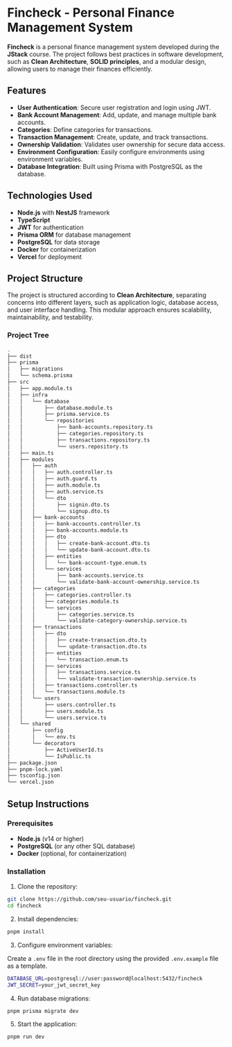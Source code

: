 # Fincheck - Personal Finance Management System

**Fincheck** is a personal finance management system developed during the **JStack** course. The project follows best practices in software development, such as **Clean Architecture**, **SOLID principles**, and a modular design, allowing users to manage their finances efficiently.

## Features

- **User Authentication**: Secure user registration and login using JWT.
- **Bank Account Management**: Add, update, and manage multiple bank accounts.
- **Categories**: Define categories for transactions.
- **Transaction Management**: Create, update, and track transactions.
- **Ownership Validation**: Validates user ownership for secure data access.
- **Environment Configuration**: Easily configure environments using environment variables.
- **Database Integration**: Built using Prisma with PostgreSQL as the database.

## Technologies Used

- **Node.js** with **NestJS** framework
- **TypeScript**
- **JWT** for authentication
- **Prisma ORM** for database management
- **PostgreSQL** for data storage
- **Docker** for containerization
- **Vercel** for deployment

## Project Structure

The project is structured according to **Clean Architecture**, separating concerns into different layers, such as application logic, database access, and user interface handling. This modular approach ensures scalability, maintainability, and testability.

### Project Tree

```bash
.
├── dist
├── prisma
│   ├── migrations
│   └── schema.prisma
├── src
│   ├── app.module.ts
│   ├── infra
│   │   └── database
│   │       ├── database.module.ts
│   │       ├── prisma.service.ts
│   │       └── repositories
│   │           ├── bank-accounts.repository.ts
│   │           ├── categories.repository.ts
│   │           ├── transactions.repository.ts
│   │           └── users.repository.ts
│   ├── main.ts
│   ├── modules
│   │   ├── auth
│   │   │   ├── auth.controller.ts
│   │   │   ├── auth.guard.ts
│   │   │   ├── auth.module.ts
│   │   │   ├── auth.service.ts
│   │   │   └── dto
│   │   │       ├── signin.dto.ts
│   │   │       └── signup.dto.ts
│   │   ├── bank-accounts
│   │   │   ├── bank-accounts.controller.ts
│   │   │   ├── bank-accounts.module.ts
│   │   │   ├── dto
│   │   │   │   ├── create-bank-account.dto.ts
│   │   │   │   └── update-bank-account.dto.ts
│   │   │   ├── entities
│   │   │   │   └── bank-account-type.enum.ts
│   │   │   └── services
│   │   │       ├── bank-accounts.service.ts
│   │   │       └── validate-bank-account-ownership.service.ts
│   │   ├── categories
│   │   │   ├── categories.controller.ts
│   │   │   ├── categories.module.ts
│   │   │   └── services
│   │   │       ├── categories.service.ts
│   │   │       └── validate-category-ownership.service.ts
│   │   ├── transactions
│   │   │   ├── dto
│   │   │   │   ├── create-transaction.dto.ts
│   │   │   │   └── update-transaction.dto.ts
│   │   │   ├── entities
│   │   │   │   └── transaction.enum.ts
│   │   │   ├── services
│   │   │   │   ├── transactions.service.ts
│   │   │   │   └── validate-transaction-ownership.service.ts
│   │   │   ├── transactions.controller.ts
│   │   │   └── transactions.module.ts
│   │   └── users
│   │       ├── users.controller.ts
│   │       ├── users.module.ts
│   │       └── users.service.ts
│   └── shared
│       ├── config
│       │   └── env.ts
│       └── decorators
│           ├── ActiveUserId.ts
│           └── IsPublic.ts
├── package.json
├── pnpm-lock.yaml
├── tsconfig.json
└── vercel.json
```

## Setup Instructions

### Prerequisites

- **Node.js** (v14 or higher)
- **PostgreSQL** (or any other SQL database)
- **Docker** (optional, for containerization)

### Installation

1. Clone the repository:

```bash
git clone https://github.com/seu-usuario/fincheck.git
cd fincheck
```

2. Install dependencies:

```bash
pnpm install
```

3. Configure environment variables:

Create a `.env` file in the root directory using the provided `.env.example` file as a template.

```bash
DATABASE_URL=postgresql://user:password@localhost:5432/fincheck
JWT_SECRET=your_jwt_secret_key
```

4. Run database migrations:

```bash
pnpm prisma migrate dev
```

5. Start the application:

```bash
pnpm run dev
```
